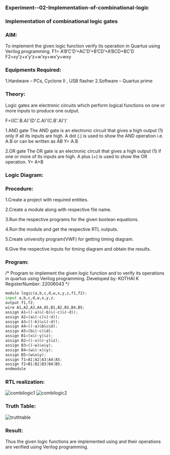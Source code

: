 ### Experiment--02-Implementation-of-combinational-logic
### Implementation of combinational logic gates

### AIM:
To implement the given logic function verify its operation in Quartus using Verilog programming. 
F1= A’B’C’D’+AC’D’+B’CD’+A’BCD+BC’D 
F2=xy’z+x’y’z+w’xy+wx’y+wxy

### Equipments Required:
1.Hardware – PCs, Cyclone II , USB flasher
2.Software – Quartus prime

### Theory:
Logic gates are electronic circuits which perform logical functions on one or more inputs to produce one output.

F=((C'.B.A)'(D'.C.A)'(C.B'.A)')'

1.AND gate The AND gate is an electronic circuit that gives a high output (1) only if all its inputs are high. A dot (.) is used to show the AND operation i.e. A.B or can be written as AB Y= A.B

2.OR gate The OR gate is an electronic circuit that gives a high output (1) if one or more of its inputs are high. A plus (+) is used to show the OR operation. Y= A+B

### Logic Diagram:

### Procedure:
1.Create a project with required entities.

2.Create a module along with respective file name.

3.Run the respective programs for the given boolean equations.

4.Run the module and get the respective RTL outputs.

5.Create university program(VWF) for getting timing diagram.

6.Give the respective inputs for timing diagram and obtain the results.

### Program:
/* Program to implement the given logic function and to verify its operations in quartus using Verilog programming. 
Developed by: KOTHAI K 
RegisterNumber: 22006043
*/

```python
module logic(a,b,c,d,w,x,y,z,f1,f2);
input a,b,c,d,w,x,y,z;
output f1,f2;
wire A1,A2,A3,A4,A5,B1,B2,B3,B4,B5;
assign A1=((~a)&(~b)&(~c)&(~d));
assign A2=(a&(~c)&(~d));
assign A3=((~b)&c&(~d));
assign A4=((~a)&b&c&d);
assign A5=(b&(~c)&d);
assign B1=(x&(~y)&z);
assign B2=((~x)&(~y)&z);
assign B3=((~w)&x&y);
assign B4=(w&(~x)&y);
assign B5=(w&x&y);
assign f1=A1|A2|A3|A4|A5;
assign f2=B1|B2|B3|B4|B5;
endmodule
```



### RTL realization:
![combilogic1](https://user-images.githubusercontent.com/121215739/234776673-b7a5ef09-5f27-40c6-ae87-a7633af82e04.png)
![combilogic2](https://user-images.githubusercontent.com/121215739/234776690-bffe1289-66bb-4746-bbf9-3e86a6489353.png)


### Truth Table:
![truthtable](https://user-images.githubusercontent.com/121215739/234778196-86915610-ab49-47ff-b6aa-f50976aaffa2.jpg)

### Result:
Thus the given logic functions are implemented using and their operations are verified using Verilog programming.
